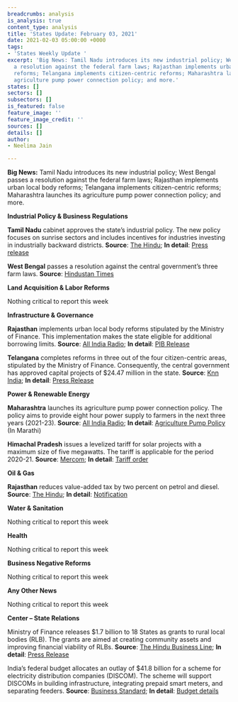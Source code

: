 ```yaml
---
breadcrumbs: analysis
is_analysis: true
content_type: analysis
title: 'States Update: February 03, 2021'
date: 2021-02-03 05:00:00 +0000
tags:
- 'States Weekly Update '
excerpt: 'Big News: Tamil Nadu introduces its new industrial policy; West Bengal passes
  a resolution against the federal farm laws; Rajasthan implements urban local body
  reforms; Telangana implements citizen-centric reforms; Maharashtra launches its
  agriculture pump power connection policy; and more.'
states: []
sectors: []
subsectors: []
is_featured: false
feature_image: ''
feature_image_credit: ''
sources: []
details: []
author:
- Neelima Jain

---
```

**Big News:** Tamil Nadu introduces its new industrial policy; West Bengal passes a resolution against the federal farm laws; Rajasthan implements urban local body reforms; Telangana implements citizen-centric reforms; Maharashtra launches its agriculture pump power connection policy; and more.

**Industrial Policy & Business Regulations**

**Tamil Nadu** cabinet approves the state’s industrial policy. The new policy focuses on sunrise sectors and includes incentives for industries investing in industrially backward districts. **Source**: [The Hindu](https://www.thehindu.com/news/national/tamil-nadu/52257-cr-investment-proposals-cleared/article33700198.ece); **In detail**: [Press release](https://cms.tn.gov.in/sites/default/files/press_release/pr290121_e_65.pdf)

**West Bengal** passes a resolution against the central government’s three farm laws. **Source**: [Hindustan Times](https://www.hindustantimes.com/india-news/west-bengal-passes-resolution-against-three-farm-laws-sixth-state-to-do-so-101611832758966.html)

**Land Acquisition & Labor Reforms**

Nothing critical to report this week

**Infrastructure & Governance**

**Rajasthan** implements urban local body reforms stipulated by the Ministry of Finance. This implementation makes the state eligible for additional borrowing limits. **Source**: [All India Radio](http://newsonair.com/Main-News-Details.aspx?id=408798); **In detail**: [PIB Release](https://pib.nic.in/PressReleasePage.aspx?PRID=1692904)

**Telangana** completes reforms in three out of the four citizen-centric areas, stipulated by the Ministry of Finance. Consequently, the central government has approved capital projects of $24.47 million in the state. **Source**: [Knn India](https://knnindia.co.in/news/newsdetails/state/telangana-gets-additional-rs179-cr-as-an-incentive-for-completing-citizen-centric-reforms); **In detail**: [Press Release](https://pib.gov.in/PressReleaseIframePage.aspx?PRID=1693500)

**Power & Renewable Energy**

**Maharashtra** launches its agriculture pump power connection policy. The policy aims to provide eight hour power supply to farmers in the next three years (2021-23). **Source**: [All India Radio](http://newsonair.com/Main-News-Details.aspx?id=408780); **In detail**: [Agriculture Pump Policy](https://www.mahadiscom.in/solar/AG_Policy/202012181511437310.pdf) (In Marathi)

**Himachal Pradesh** issues a levelized tariff for solar projects with a maximum size of five megawatts. The tariff is applicable for the period 2020-21. **Source**: [Mercom](https://mercomindia.com/himachal-pradesh-tariffs-solar-projects/); **In detail**: [Tariff order](http://hperc.org/File/SM79-2020.pdf)

**Oil & Gas**

**Rajasthan** reduces value-added tax by two percent on petrol and diesel. **Source**: [The Hindu](https://www.thehindu.com/news/national/other-states/rajasthan-govt-announces-2-cut-in-vat-on-petrol-diesel/article33693199.ece); **In detail**: [Notification](http://www.finance.rajasthan.gov.in/PDFDOCS/TAX/CCT/F-CCT-9250-28012021.pdf)

**Water & Sanitation**

Nothing critical to report this week

**Health**

Nothing critical to report this week

**Business Negative Reforms**

Nothing critical to report this week

**Any Other News**

Nothing critical to report this week

**Center – State Relations**

Ministry of Finance releases $1.7 billion to 18 States as grants to rural local bodies (RLB). The grants are aimed at creating community assets and improving financial viability of RLBs. **Source**: [The Hindu Business Line](https://www.thehindubusinessline.com/economy/department-of-expenditure-releases-rs-12351-crore-to-18-states-for-grants-to-rural-local-bodies/article33675380.ece); **In detail**: [Press Release](https://pib.gov.in/PressReleasePage.aspx?PRID=1692616)

India’s federal budget allocates an outlay of $41.8 billion for a scheme for electricity distribution companies (DISCOM). The scheme will support DISCOMs in building infrastructure, integrating prepaid smart meters, and separating feeders. **Source**: [Business Standard](https://www.business-standard.com/budget/article/budget-2021-power-discoms-get-second-chance-rs-3-05-trillion-for-reforms-121020100568_1.html); **In detail**: [Budget details](https://www.indiabudget.gov.in/)